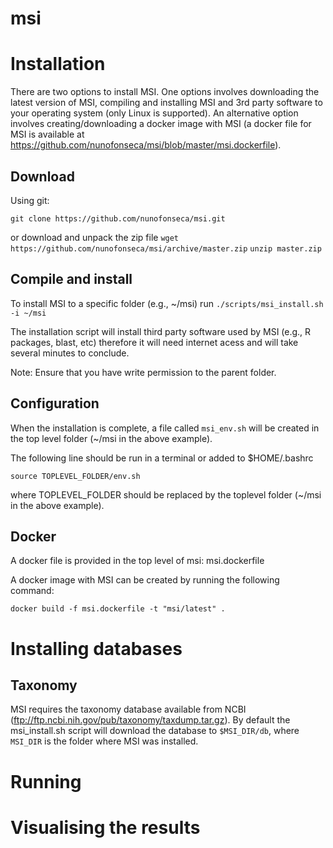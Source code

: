 # msi



# Installation

There are two options to install MSI. One options involves downloading the latest version of MSI, compiling and installing MSI and 3rd party software to your operating system (only Linux is supported). An alternative option involves creating/downloading a docker image with MSI (a docker file for MSI is available at https://github.com/nunofonseca/msi/blob/master/msi.dockerfile).

## Download

Using git:

`git clone https://github.com/nunofonseca/msi.git`

or download and unpack the zip file
`wget https://github.com/nunofonseca/msi/archive/master.zip`
`unzip master.zip`

## Compile and install

To install MSI to a specific folder (e.g., ~/msi) run
`./scripts/msi_install.sh -i ~/msi`

The installation script will install third party software used by MSI (e.g., R packages, blast, etc) therefore it will need internet acess and will take several minutes to conclude.

Note: Ensure that you have write permission to the parent folder.


## Configuration

When the installation is complete, a file called `msi_env.sh` will be created in the top level folder (~/msi in the above example).

The following line should be run in a terminal or added to $HOME/.bashrc

`source TOPLEVEL_FOLDER/env.sh`

where TOPLEVEL_FOLDER should be replaced by the toplevel folder (~/msi in the above example).

## Docker

A docker file is provided in the top level of msi: msi.dockerfile

A docker image with MSI can be created by running the following command:

`docker build -f msi.dockerfile -t "msi/latest" .`
 
 
# Installing databases

## Taxonomy

MSI requires the taxonomy database available from NCBI (ftp://ftp.ncbi.nih.gov/pub/taxonomy/taxdump.tar.gz). By default the msi_install.sh script will download the database to `$MSI_DIR/db`, where `MSI_DIR` is the folder where MSI was installed.

# Running


# Visualising the results
